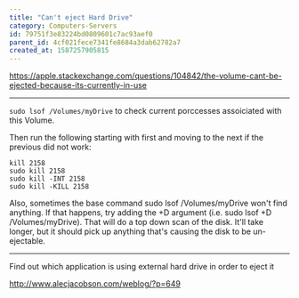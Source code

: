 ```yaml
---
title: "Can't eject Hard Drive"
category: Computers-Servers
id: 79751f3e83224bd0809601c7ac93aef0
parent_id: 4cf021fece7341fe8684a3dab62782a7
created_at: 1587257905815
---
```


https://apple.stackexchange.com/questions/104842/the-volume-cant-be-ejected-because-its-currently-in-use

---

`sudo lsof /Volumes/myDrive` to check current porccesses assoiciated with this Volume.

Then run the following starting with first and moving to the next if the previous did not work:

```
kill 2158
sudo kill 2158
sudo kill -INT 2158
sudo kill -KILL 2158
```

Also, sometimes the base command sudo lsof /Volumes/myDrive won't find anything. If that happens, try adding the +D argument (i.e. sudo lsof +D /Volumes/myDrive). That will do a top down scan of the disk. It'll take longer, but it should pick up anything that's causing the disk to be un-ejectable.

---
Find out which application is using external hard drive in order to eject it

http://www.alecjacobson.com/weblog/?p=649
                